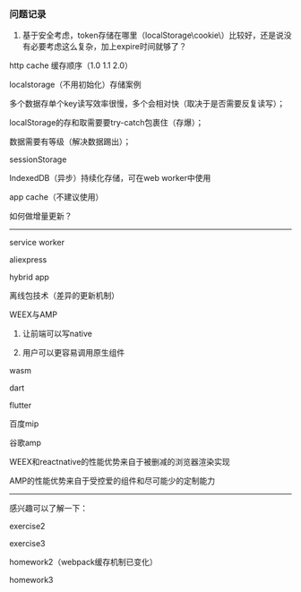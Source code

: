### 问题记录

1. 基于安全考虑，token存储在哪里（localStorage\cookie\）比较好，还是说没有必要考虑这么复杂，加上expire时间就够了？


http cache 缓存顺序（1.0 1.1 2.0）

localstorage（不用初始化）存储案例



多个数据存单个key读写效率很慢，多个会相对快（取决于是否需要反复读写）；

localStorage的存和取需要要try-catch包裹住（存爆）；

数据需要有等级（解决数据踢出）；



sessionStorage

IndexedDB（异步）持续化存储，可在web worker中使用

app cache（不建议使用）



如何做增量更新？



---

service worker

aliexpress

hybrid app

离线包技术（差异的更新机制）

WEEX与AMP

1. 让前端可以写native

2. 用户可以更容易调用原生组件

wasm

dart

flutter

百度mip

谷歌amp

WEEX和reactnative的性能优势来自于被删减的浏览器渲染实现

AMP的性能优势来自于受控爱的组件和尽可能少的定制能力

---

感兴趣可以了解一下：

exercise2

exercise3

homework2（webpack缓存机制已变化）

homework3